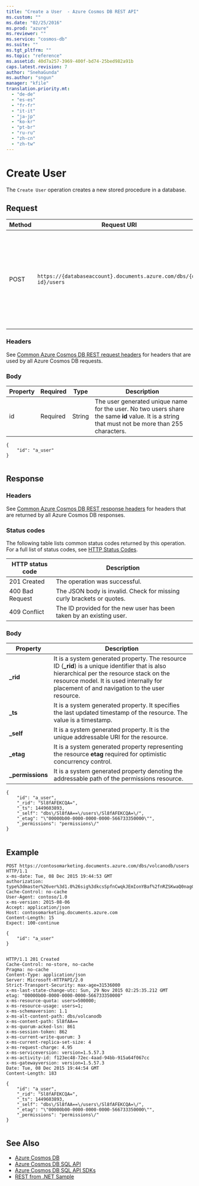 ```yaml
---
title: "Create a User  - Azure Cosmos DB REST API"
ms.custom: ""
ms.date: "02/25/2016"
ms.prod: "azure"
ms.reviewer: ""
ms.service: "cosmos-db"
ms.suite: ""
ms.tgt_pltfrm: ""
ms.topic: "reference"
ms.assetid: 40d7a257-3969-400f-bd74-25bed982a91b
caps.latest.revision: 7
author: "SnehaGunda"
ms.author: "sngun"
manager: "kfile"
translation.priority.mt: 
  - "de-de"
  - "es-es"
  - "fr-fr"
  - "it-it"
  - "ja-jp"
  - "ko-kr"
  - "pt-br"
  - "ru-ru"
  - "zh-cn"
  - "zh-tw"
---
```

# Create User
The `Create User` operation creates a new stored procedure in a database.
  
## Request  
  
|Method|Request URI|Description|  
|------------|-----------------|-----------------|  
|POST|`https://{databaseaccount}.documents.azure.com/dbs/{db-id}/users`|The {databaseaccount} is the name of the Azure Cosmos DB account created under your subscription. The {db-id} value is the user generated name/ID of the database, not the system generated ID (rid).|  
  
### Headers  
 See [Common Azure Cosmos DB REST request headers](common-cosmosdb-rest-request-headers.md) for headers that are used by all Azure Cosmos DB requests.  
  
### Body  
  
|Property|Required|Type|Description|  
|--------------|--------------|----------|-----------------|  
|id|Required|String|The user generated unique name for the user. No two users share the same **id** value. It is a string that must not be more than 255 characters.|  
  
```  
{  
    "id": "a_user"  
}  
  
```  
  
## Response  
  
### Headers  
 See [Common Azure Cosmos DB REST response headers](common-cosmosdb-rest-response-headers.md) for headers that are returned by all Azure Cosmos DB responses.  
  
### Status codes  
 The following table lists common status codes returned by this operation. For a full list of status codes, see [HTTP Status Codes](https://msdn.microsoft.com/library/azure/dn783364.aspx).  
  
|HTTP status code|Description|  
|----------------------|-----------------|  
|201 Created|The operation was successful.|  
|400 Bad Request|The JSON body is invalid. Check for missing curly brackets or quotes.|  
|409 Conflict|The ID provided for the new user has been taken by an existing user.|  
  
### Body  
  
|Property|Description|  
|--------------|-----------------|  
|**_rid**|It is a system generated property. The resource ID (**_rid**) is a unique identifier that is also hierarchical per the resource stack on the resource model. It is used internally for placement of and navigation to the user resource.|  
|**_ts**|It is a system generated property. It specifies the last updated timestamp of the resource. The value is a timestamp.|  
|**_self**|It is a system generated property. It is the unique addressable URI for the resource.|  
|**_etag**|It is a system generated property representing the resource **etag** required for optimistic concurrency control.|  
|**_permissions**|It is a system generated property denoting the addressable path of the permissions resource.|  
  
```  
{  
    "id": "a_user",  
    "_rid": "Sl8fAFEKCQA=",  
    "_ts": 1449603893,  
    "_self": "dbs\/Sl8fAA==\/users\/Sl8fAFEKCQA=\/",  
    "_etag": "\"00000b00-0000-0000-0000-566733350000\"",  
    "_permissions": "permissions\/"  
}  
  
```  
  
## Example  
  
```  
POST https://contosomarketing.documents.azure.com/dbs/volcanodb/users HTTP/1.1  
x-ms-date: Tue, 08 Dec 2015 19:44:53 GMT  
authorization: type%3dmaster%26ver%3d1.0%26sig%3dkcsSpfnCwqkJEmIonYBaf%2fnRZSKwaQ0nagG7IthW130%3d  
Cache-Control: no-cache  
User-Agent: contoso/1.0  
x-ms-version: 2015-08-06  
Accept: application/json  
Host: contosomarketing.documents.azure.com  
Content-Length: 15  
Expect: 100-continue  
  
{  
    "id": "a_user"  
}  
  
```  
  
```  
HTTP/1.1 201 Created  
Cache-Control: no-store, no-cache  
Pragma: no-cache  
Content-Type: application/json  
Server: Microsoft-HTTPAPI/2.0  
Strict-Transport-Security: max-age=31536000  
x-ms-last-state-change-utc: Sun, 29 Nov 2015 02:25:35.212 GMT  
etag: "00000b00-0000-0000-0000-566733350000"  
x-ms-resource-quota: users=500000;  
x-ms-resource-usage: users=1;  
x-ms-schemaversion: 1.1  
x-ms-alt-content-path: dbs/volcanodb  
x-ms-content-path: Sl8fAA==  
x-ms-quorum-acked-lsn: 861  
x-ms-session-token: 862  
x-ms-current-write-quorum: 3  
x-ms-current-replica-set-size: 4  
x-ms-request-charge: 4.95  
x-ms-serviceversion: version=1.5.57.3  
x-ms-activity-id: f123ec48-72ec-4aad-94bb-915a64f067cc  
x-ms-gatewayversion: version=1.5.57.3  
Date: Tue, 08 Dec 2015 19:44:54 GMT  
Content-Length: 183  
  
{  
    "id": "a_user",  
    "_rid": "Sl8fAFEKCQA=",  
    "_ts": 1449603893,  
    "_self": "dbs\/Sl8fAA==\/users\/Sl8fAFEKCQA=\/",  
    "_etag": "\"00000b00-0000-0000-0000-566733350000\"",  
    "_permissions": "permissions\/"  
}  
  
```  
  
## See Also  
* [Azure Cosmos DB](https://docs.microsoft.com/azure/cosmos-db/introduction) 
* [Azure Cosmos DB SQL API](https://docs.microsoft.com/azure/cosmos-db/sql-api-introduction)   
* [Azure Cosmos DB SQL API SDKs](https://docs.microsoft.com/en-us/azure/cosmos-db/sql-api-sdk-dotnet)    
* [REST from .NET Sample](https://github.com/Azure/azure-documentdb-dotnet/tree/master/samples/rest-from-.net)  
  
  

